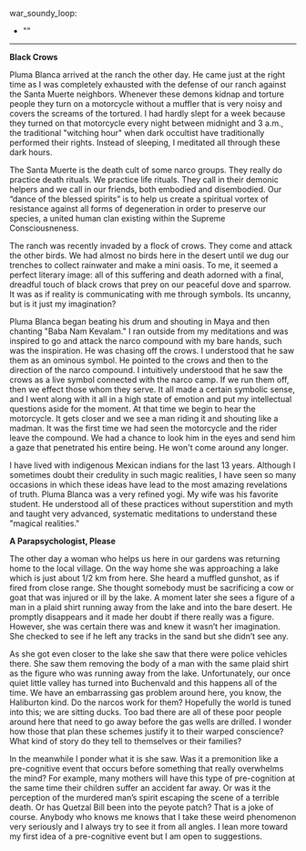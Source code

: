 war_soundy_loop:
  - ""
---

<strong> Black Crows</strong>

Pluma Blanca arrived at the ranch the other day.  He came just at the right time as I was completely exhausted with the defense of our ranch against the Santa Muerte neighbors.  Whenever these demons kidnap and torture people they turn on a motorcycle without a muffler that is very noisy and covers the screams of the tortured.  I had hardly slept for a week because they turned on that motorcycle every night between midnight and 3 a.m., the traditional "witching hour" when dark occultist have traditionally performed their rights.  Instead of sleeping, I meditated all through these dark hours.

The Santa Muerte is the death cult of some narco groups. They really do practice death rituals. We practice life rituals. They call in their demonic helpers and we call in our friends, both embodied and disembodied. Our “dance of the blessed spirits” is to help us create a spiritual vortex of resistance against all forms of degeneration in order to preserve our species, a united human clan existing within the Supreme Consciousneness.

The ranch was recently invaded by a flock of crows.  They come and attack the other birds.  We had almost no birds here in the desert until we dug our trenches to collect rainwater and make a mini oasis.  To me, it seemed a perfect literary image: all of this suffering and death adorned with a final, dreadful touch of black crows that prey on our peaceful dove and sparrow.  It was as if reality is communicating with me through symbols.  Its uncanny, but is it just my imagination?

Pluma Blanca began beating his drum and shouting in Maya and then chanting "Baba Nam Kevalam."  I ran outside from my meditations and was inspired to go and attack the narco compound with my bare hands, such was the inspiration.  He was chasing off the crows.  I understood that he saw them as an ominous symbol.  He pointed to the crows and then to the direction of the narco compound.  I intuitively understood that he saw the crows as a live symbol connected with the narco camp.  If we run them off, then we effect those whom they serve.  It all made a certain symbolic sense, and I went along with it all in a high state of emotion and put my intellectual questions aside for the moment.  At that time we begin to hear the motorcycle.  It gets closer and we see a man riding it and shouting like a madman.  It was the first time we had seen the motorcycle and the rider leave the compound.  We had a chance to look him in the eyes and send him a gaze that penetrated his entire being.  He won't come around any longer.

I have lived with indigenous Mexican indians for the last 13 years.  Although I sometimes doubt their credulity in such magic realities, I have seen so many occasions in which these ideas have lead to the most amazing revelations of truth.  Pluma Blanca was a very refined yogi. My wife was his favorite student. He understood all of these practices without superstition and myth and taught very advanced, systematic meditations to understand these "magical realities."

 <strong>A Parapsychologist, Please</strong>

The other day a woman who helps us here in our gardens was returning home to the local village. On the way home she was approaching a lake which is just about 1/2 km from here. She heard a muffled gunshot, as if fired from close range. She thought somebody must be sacrificing a cow or goat that was injured or ill by the lake. A moment later she sees a figure of a man in a plaid shirt running away from the lake and into the bare desert. He promptly disappears and it made her doubt if there really was a figure. However, she was certain there was and knew it wasn’t her imagination. She checked to see if he left any tracks in the sand but she didn’t see any.

As she got even closer to the lake she saw that there were police vehicles there. She saw them removing the body of a man with the same plaid shirt as the figure who was running away from the lake. Unfortunately, our once quiet little valley has turned into Buchenvald and this happens all of the time. We have an embarrassing gas problem around here, you know, the Haliburton kind. Do the narcos work for them? Hopefully the world is tuned into this; we are sitting ducks. Too bad there are all of these poor people around here that need to go away before the gas wells are drilled. I wonder how those that plan these schemes justify it to their warped conscience? What kind of story do they tell to themselves or their families?

In the meanwhile I ponder what it is she saw. Was it a premonition like a pre-cognitive event that occurs before something that really overwhelms the mind? For example, many mothers will have this type of pre-cognition at the same time their children suffer an accident far away. Or was it the perception of the murdered man’s spirit escaping the scene of a terrible death. Or has Quetzal Bill been into the peyote patch? That is a joke of course. Anybody who knows me knows that I take these weird phenomenon very seriously and I always try to see it from all angles. I lean more toward my first idea of a pre-cognitive event but I am open to suggestions.
